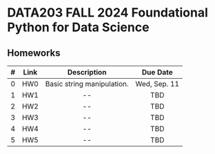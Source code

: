 # DATA203 FALL 2024 Foundational Python for Data Science


## Homeworks

| # | Link | Description | Due Date |
|:-:|:----:|:-----------:|:--------:|
| 0 | HW0 <br/>  | Basic string manipulation. | Wed, Sep. 11 |
| 1 | HW1 <br/>  | -- | TBD |
| 2 | HW2 <br/>  | -- | TBD |
| 3 | HW3 <br/>  | -- | TBD |
| 4 | HW4 <br/>  | -- | TBD |
| 5 | HW5 <br/>  | -- | TBD |


